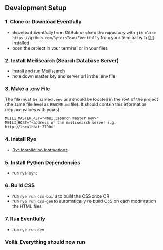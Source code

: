 ## Development Setup

### 1. Clone or Download Eventfully

- download Eventfully from GitHub or clone the repository with `git clone https://github.com/BytezoTeam/Eventfully` from your terminal with [Git](https://git-scm.com/book/en/v2/Getting-Started-Installing-Git) installed
- open the project in your terminal or in your files

### 2. Install Meilisearch (Search Database Server)

- [install and run Meilisearch](https://www.meilisearch.com/docs/learn/getting_started/installation)
- note down master key and server url in the .env file

### 3. Make a .env File

The file must be named `.env` and should be located in the root of the project (the same file level as `README.md` file).
It should contain this information (replace values with yours):

```env
MEILI_MASTER_KEY="<meilisearch master key>"
MEILI_HOST="<address of the meilisearch server e.g. http://localhost:7700>"
```

### 4. Install Rye

- [Rye Installation Instructions](https://rye-up.com/guide/installation/)

### 5. Install Python Dependencies

- run `rye sync`

### 6. Build CSS

- run `rye run css-build` to build the CSS once OR
- run `rye run css-gen` to automatically re-build CSS on each modification the HTML files

### 7. Run Eventfully

- run `rye run dev`

### Voilà. Everything should now run
